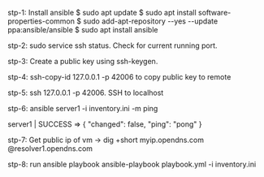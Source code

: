 stp-1: Install ansible
$ sudo apt update
$ sudo apt install software-properties-common
$ sudo add-apt-repository --yes --update ppa:ansible/ansible
$ sudo apt install ansible

stp-2: sudo service ssh status. Check for current running port.

stp-3: Create a public key using ssh-keygen.

stp-4: ssh-copy-id 127.0.0.1 -p 42006 to copy public key to remote

stp-5: ssh 127.0.0.1 -p 42006. SSH to localhost

stp-6: ansible server1 -i inventory.ini -m ping

server1 | SUCCESS => {
    "changed": false, 
    "ping": "pong"
}

stp-7: Get public ip of vm -> dig +short myip.opendns.com @resolver1.opendns.com

stp-8: run ansible playbook ansible-playbook playbook.yml -i inventory.ini